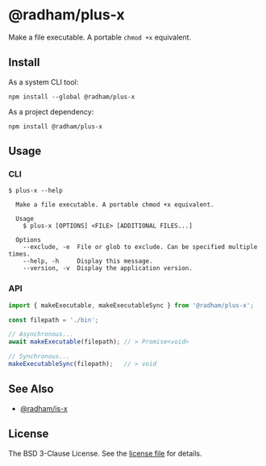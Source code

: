 @radham/plus-x
==============

Make a file executable. A portable `chmod +x` equivalent.

Install
-------

As a system CLI tool:

```shell
npm install --global @radham/plus-x
```

As a project dependency:

```shell
npm install @radham/plus-x
```

Usage
-----

### CLI

```sh-session
$ plus-x --help

  Make a file executable. A portable chmod +x equivalent.

  Usage
    $ plus-x [OPTIONS] <FILE> [ADDITIONAL FILES...]

  Options
    --exclude, -e  File or glob to exclude. Can be specified multiple times.
    --help, -h     Display this message.
    --version, -v  Display the application version.
```

### API

```typescript
import { makeExecutable, makeExecutableSync } from '@radham/plus-x';

const filepath = './bin';

// Asynchronous...
await makeExecutable(filepath); // > Promise<void>

// Synchronous...
makeExecutableSync(filepath);   // > void
```

See Also
--------

- [@radham/is-x](https://www.npmjs.com/package/@radham/is-x)

License
-------
The BSD 3-Clause License. See the [license file](LICENSE) for details.
